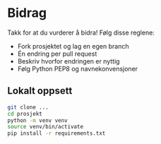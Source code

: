 # Bidrag

Takk for at du vurderer å bidra! Følg disse reglene:

- Fork prosjektet og lag en egen branch
- Én endring per pull request
- Beskriv hvorfor endringen er nyttig
- Følg Python PEP8 og navnekonvensjoner

## Lokalt oppsett
```bash
git clone ...
cd prosjekt
python -m venv venv
source venv/bin/activate
pip install -r requirements.txt
```
